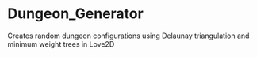 # Dungeon_Generator
Creates random dungeon configurations using Delaunay triangulation and minimum weight trees in Love2D
